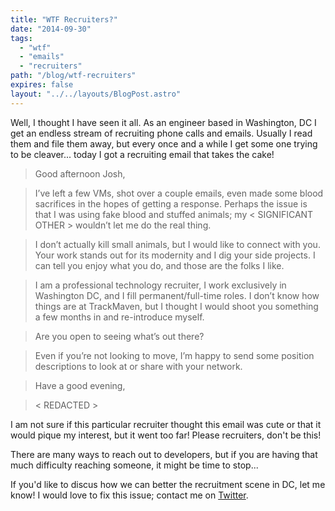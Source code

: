 ```yaml
---
title: "WTF Recruiters?"
date: "2014-09-30"
tags:
  - "wtf"
  - "emails"
  - "recruiters"
path: "/blog/wtf-recruiters"
expires: false
layout: "../../layouts/BlogPost.astro"
---
```


Well, I thought I have seen it all. As an engineer based in Washington, DC I
get an endless stream of recruiting phone calls and emails. Usually I read them
and file them away, but every once and a while I get some one trying to be
cleaver... today I got a recruiting email that takes the cake!

> Good afternoon Josh,

> I’ve left a few VMs, shot over a couple emails, even made some blood sacrifices in the hopes of getting a response. Perhaps the issue is that I was using fake blood and stuffed animals; my &lt; SIGNIFICANT OTHER &gt; wouldn’t let me do the real thing.

> I don’t actually kill small animals, but I would like to connect with you. Your work stands out for its modernity and I dig your side projects. I can tell you enjoy what you do, and those are the folks I like.

> I am a professional technology recruiter, I work exclusively in Washington DC, and I fill permanent/full-time roles. I don’t know how things are at TrackMaven, but I thought I would shoot you something a few months in and re-introduce myself.

> Are you open to seeing what’s out there?

> Even if you’re not looking to move, I’m happy to send some position descriptions to look at or share with your network.

> Have a good evening,

> &lt; REDACTED &gt;

I am not sure if this particular recruiter thought this email was cute or that
it would pique my interest, but it went too far! Please recruiters, don't
be this!

There are many ways to reach out to developers, but if you are having that much
difficulty reaching someone, it might be time to stop...

If you'd like to discus how we can better the recruitment scene in DC, let me
know! I would love to fix this issue; contact me on [Twitter](https://twitter.com/joshfinnie).
